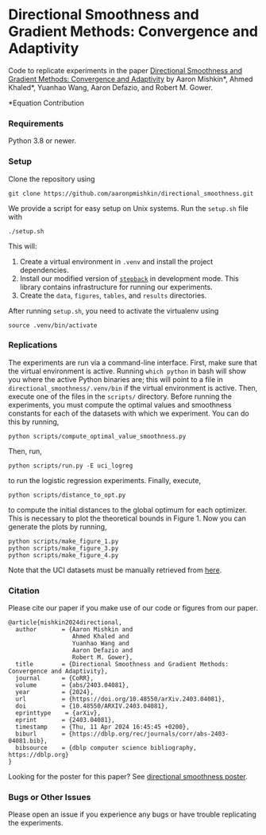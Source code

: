 # Directional Smoothness and Gradient Methods: Convergence and Adaptivity 

Code to replicate experiments in the paper 
[Directional Smoothness and Gradient Methods: Convergence and Adaptivity](https://openreview.net/forum?id=m9WZrEXWl5) by Aaron 
Mishkin*, Ahmed Khaled*, Yuanhao Wang, Aaron Defazio, and Robert M. Gower.

*Equation Contribution

### Requirements

Python 3.8 or newer.

### Setup

Clone the repository using

```
git clone https://github.com/aaronpmishkin/directional_smoothness.git
```

We provide a script for easy setup on Unix systems. Run the `setup.sh` file with

```
./setup.sh
```

This will:

1. Create a virtual environment in `.venv` and install the project dependencies.
2. Install our modified version of [`stepback`](https://github.com/fabian-sp/step-back) in development mode. 
This library contains infrastructure for running our experiments.
3. Create the `data`, `figures`, `tables`, and `results`  directories.

After running `setup.sh`, you need to activate the virtualenv using

```
source .venv/bin/activate
```

### Replications

The experiments are run via a command-line interface.
First, make sure that the virtual environment is active.
Running `which python` in bash will show you where the active Python binaries are; 
this will point to a file in `directional_smoothness/.venv/bin` if the virtual 
environment is active.
Then, execute one of the files in the `scripts/` directory. 
Before running the experiments, you must compute the optimal values and 
smoothness constants for each of the datasets with which we experiment. 
You can do this by running,
```
python scripts/compute_optimal_value_smoothness.py
```
Then, run, 
```
python scripts/run.py -E uci_logreg
```
to run the logistic regression experiments.
Finally, execute,
```
python scripts/distance_to_opt.py
```
to compute the initial distances to the global optimum for each optimizer.
This is necessary to plot the theoretical bounds in Figure 1.
Now you can generate the plots by running,
```
python scripts/make_figure_1.py
python scripts/make_figure_3.py
python scripts/make_figure_4.py
```

Note that the UCI datasets must be manually retrieved from 
[here](http://persoal.citius.usc.es/manuel.fernandez.delgado/papers/jmlr/data.tar.gz).


### Citation

Please cite our paper if you make use of our code or figures from our paper. 

```
@article{mishkin2024directional,
  author       = {Aaron Mishkin and
                  Ahmed Khaled and
                  Yuanhao Wang and
                  Aaron Defazio and
                  Robert M. Gower},
  title        = {Directional Smoothness and Gradient Methods: Convergence and Adaptivity},
  journal      = {CoRR},
  volume       = {abs/2403.04081},
  year         = {2024},
  url          = {https://doi.org/10.48550/arXiv.2403.04081},
  doi          = {10.48550/ARXIV.2403.04081},
  eprinttype    = {arXiv},
  eprint       = {2403.04081},
  timestamp    = {Thu, 11 Apr 2024 16:45:45 +0200},
  biburl       = {https://dblp.org/rec/journals/corr/abs-2403-04081.bib},
  bibsource    = {dblp computer science bibliography, https://dblp.org}
}
```

Looking for the poster for this paper?
See [directional smoothness poster](https://github.com/aaronpmishkin/directional_smoothness_poster).

### Bugs or Other Issues

Please open an issue if you experience any bugs or have trouble replicating the experiments.

